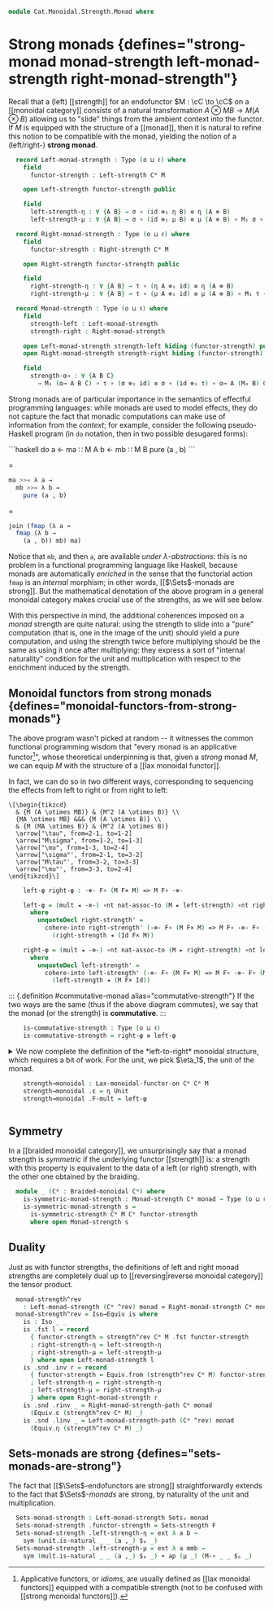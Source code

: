 <!--
```agda
open import Cat.Monoidal.Instances.Cartesian
open import Cat.Functor.Coherence
open import Cat.Instances.Product
open import Cat.Monoidal.Strength
open import Cat.Monoidal.Braided
open import Cat.Monoidal.Functor
open import Cat.Monoidal.Reverse
open import Cat.Diagram.Monad
open import Cat.Monoidal.Base
open import Cat.Functor.Base
open import Cat.Prelude

import Cat.Functor.Reasoning
import Cat.Reasoning
```
-->

```agda
module Cat.Monoidal.Strength.Monad where
```

# Strong monads {defines="strong-monad monad-strength left-monad-strength right-monad-strength"}

Recall that a (left) [[strength]] for an endofunctor $M : \cC \to
\cC$ on a [[monoidal category]] consists of a natural transformation
$A \otimes MB \to M (A \otimes B)$ allowing us to "slide" things from
the ambient context into the functor. If $M$ is equipped with the
structure of a [[monad]], then it is natural to refine this notion to be
compatible with the monad, yielding the notion of a (left/right-)
**strong monad**.

<!--
```agda
module _ {o ℓ} {C : Precategory o ℓ} (Cᵐ : Monoidal-category C) {M : Functor C C} (monad : Monad-on M) where
  open Cat.Reasoning C
  open Monoidal-category Cᵐ
  open Monad-on monad
```
-->

```agda
  record Left-monad-strength : Type (o ⊔ ℓ) where
    field
      functor-strength : Left-strength Cᵐ M

    open Left-strength functor-strength public

    field
      left-strength-η : ∀ {A B} → σ ∘ (id ⊗₁ η B) ≡ η (A ⊗ B)
      left-strength-μ : ∀ {A B} → σ ∘ (id ⊗₁ μ B) ≡ μ (A ⊗ B) ∘ M₁ σ ∘ σ

  record Right-monad-strength : Type (o ⊔ ℓ) where
    field
      functor-strength : Right-strength Cᵐ M

    open Right-strength functor-strength public

    field
      right-strength-η : ∀ {A B} → τ ∘ (η A ⊗₁ id) ≡ η (A ⊗ B)
      right-strength-μ : ∀ {A B} → τ ∘ (μ A ⊗₁ id) ≡ μ (A ⊗ B) ∘ M₁ τ ∘ τ

  record Monad-strength : Type (o ⊔ ℓ) where
    field
      strength-left : Left-monad-strength
      strength-right : Right-monad-strength

    open Left-monad-strength strength-left hiding (functor-strength) public
    open Right-monad-strength strength-right hiding (functor-strength) public

    field
      strength-α→ : ∀ {A B C}
        → M₁ (α→ A B C) ∘ τ ∘ (σ ⊗₁ id) ≡ σ ∘ (id ⊗₁ τ) ∘ α→ A (M₀ B) C
```

Strong monads are of particular importance in the semantics of effectful
programming languages: while monads are used to model effects, they do
not capture the fact that monadic computations can make use of
information from the *context*; for example, consider the following
pseudo-Haskell program (in `do` notation, then in two possible
desugared forms):

<div class="mathpar">
```haskell
do
  a ← ma ∷ M A
  b ← mb ∷ M B
  pure (a , b)
```

$=$

```haskell
ma >>= λ a →
  mb >>= λ b →
    pure (a , b)
```

$=$

```haskell
join (fmap (λ a →
  fmap (λ b →
    (a , b)) mb) ma)
```
</div>

Notice that `mb`, and then `a`, are available *under*
$\lambda$-*abstractions*: this is no problem in a functional programming
language like Haskell, because monads are automatically *enriched* in
the sense that the functorial action `fmap` is an *internal* morphism;
in other words, [[$\Sets$-monads are strong]]. But the
mathematical denotation of the above program in a general monoidal
category makes crucial use of the strengths, as we will see below.

With this perspective in mind, the additional coherences imposed on a
*monad* strength are quite natural: using the strength to slide into a
"pure" computation (that is, one in the image of the unit) should yield
a pure computation, and using the strength twice before multiplying
should be the same as using it once after multiplying: they express a
sort of "internal naturality" condition for the unit and multiplication
with respect to the enrichment induced by the strength.

<!--
```agda
    functor-strength : Strength Cᵐ M
    functor-strength .Strength.strength-left = strength-left .Left-monad-strength.functor-strength
    functor-strength .Strength.strength-right = strength-right .Right-monad-strength.functor-strength
    functor-strength .Strength.strength-α→ = strength-α→

  private unquoteDecl left-eqv = declare-record-iso left-eqv (quote Left-monad-strength)
  Left-monad-strength-path
    : ∀ {a b}
    → a .Left-monad-strength.functor-strength ≡ b .Left-monad-strength.functor-strength
    → a ≡ b
  Left-monad-strength-path p = Iso.injective left-eqv (Σ-prop-path (λ _ → hlevel 1) p)

  private unquoteDecl right-eqv = declare-record-iso right-eqv (quote Right-monad-strength)
  Right-monad-strength-path
    : ∀ {a b}
    → a .Right-monad-strength.functor-strength ≡ b .Right-monad-strength.functor-strength
    → a ≡ b
  Right-monad-strength-path p = Iso.injective right-eqv (Σ-prop-path (λ _ → hlevel 1) p)

  private unquoteDecl strength-eqv = declare-record-iso strength-eqv (quote Monad-strength)
  Monad-strength-path
    : ∀ {a b}
    → a .Monad-strength.strength-left ≡ b .Monad-strength.strength-left
    → a .Monad-strength.strength-right ≡ b .Monad-strength.strength-right
    → a ≡ b
  Monad-strength-path p q = Iso.injective strength-eqv (Σ-pathp p (Σ-prop-pathp (λ _ _ → hlevel 1) q))
```
-->

## Monoidal functors from strong monads {defines="monoidal-functors-from-strong-monads"}

<!--
```agda
module _ {o ℓ}
  {C : Precategory o ℓ} {Cᵐ : Monoidal-category C}
  {M : Functor C C} {monad : Monad-on M}
  where
  open Cat.Reasoning C
  open Monoidal-category Cᵐ
  open Monad-on monad
  private
    module M = Cat.Functor.Reasoning M
  open is-iso

  module _ (s : Monad-strength Cᵐ monad) where
    open Monad-strength s
    open Lax-monoidal-functor-on
```
-->

The above program wasn't picked at random -- it witnesses the common
functional programming wisdom that "every monad is an applicative
functor[^applicative]", whose theoretical underpinning is that, given a
*strong* monad $M$, we can equip $M$ with the structure of a [[lax monoidal
functor]].

[^applicative]: Applicative functors, or *idioms*, are usually defined
as [[lax monoidal functors]] equipped with a compatible strength (not to
be confused with [[strong monoidal functors]]).

In fact, we can do so in *two* different ways, corresponding to
sequencing the effects from left to right or from right to left:

~~~{.quiver}
\[\begin{tikzcd}
  & {M (A \otimes MB)} & {M^2 (A \otimes B)} \\
  {MA \otimes MB} &&& {M (A \otimes B)} \\
  & {M (MA \otimes B)} & {M^2 (A \otimes B)}
  \arrow["\tau", from=2-1, to=1-2]
  \arrow["M\sigma", from=1-2, to=1-3]
  \arrow["\mu", from=1-3, to=2-4]
  \arrow["\sigma"', from=2-1, to=3-2]
  \arrow["M\tau"', from=3-2, to=3-3]
  \arrow["\mu"', from=3-3, to=2-4]
\end{tikzcd}\]
~~~

```agda
    left-φ right-φ : -⊗- F∘ (M F× M) => M F∘ -⊗-

    left-φ = (mult ◂ -⊗-) ∘nt nat-assoc-to (M ▸ left-strength) ∘nt right-strength'
      where
        unquoteDecl right-strength' =
          cohere-into right-strength' (-⊗- F∘ (M F× M) => M F∘ -⊗- F∘ (Id F× M))
            (right-strength ◂ (Id F× M))

    right-φ = (mult ◂ -⊗-) ∘nt nat-assoc-to (M ▸ right-strength) ∘nt left-strength'
      where
        unquoteDecl left-strength' =
          cohere-into left-strength' (-⊗- F∘ (M F× M) => M F∘ -⊗- F∘ (M F× Id))
            (left-strength ◂ (M F× Id))
```

::: {.definition #commutative-monad alias="commutative-strength"}
If the two ways are the same (thus if the above diagram commutes), we say
that the monad (or the strength) is **commutative**.
:::

```agda
    is-commutative-strength : Type (o ⊔ ℓ)
    is-commutative-strength = right-φ ≡ left-φ
```

<details>
<summary>
We now complete the definition of the *left-to-right* monoidal structure,
which requires a bit of work. For the unit, we pick $\eta_1$, the unit
of the monad.

```agda
    strength→monoidal : Lax-monoidal-functor-on Cᵐ Cᵐ M
    strength→monoidal .ε = η Unit
    strength→monoidal .F-mult = left-φ
```
</summary>

The associator coherence is witnessed by the following ~~monstrosity~~
commutative diagram.

~~~{.quiver}
\[\begin{tikzcd}[column sep=0.4em]
  {(MA\otimes MB)\otimes MC} &&&& {MA\otimes(MB\otimes MC)} \\
  {M(A\otimes MB)\otimes MC} & {M((A\otimes MB)\otimes MC)} & {M(A\otimes (MB\otimes MC))} && {MA\otimes M(B\otimes MC)} \\
  {M^2(A\otimes B)\otimes MC} & {M(M(A\otimes B)\otimes MC)} & {M(A\otimes M(B\otimes MC))} & {M(A\otimes M^2(B\otimes C))} & {MA\otimes M^2(B\otimes C)} \\
  {M(A\otimes B)\otimes MC} & {M^2((A\otimes B)\otimes MC)} & {M^2(A\otimes(B\otimes MC))} & {M^2(A\otimes M(B\otimes C))} & {MA\otimes M(B\otimes C)} \\
  {M((A\otimes B)\otimes MC)} && {M(A\otimes (B\otimes MC))} & {M^3(A\otimes (B\otimes C))} & {M(A\otimes M(B\otimes C))} \\
  && {M(A\otimes M(B\otimes C))} \\
  {M^2((A\otimes B)\otimes C)} &&&& {M^2(A\otimes (B\otimes C))} \\
  {M((A\otimes B)\otimes C)} &&&& {M(A\otimes (B\otimes C))}
  \arrow[from=1-1, to=1-5]
  \arrow[from=1-1, to=2-1]
  \arrow[from=2-1, to=3-1]
  \arrow[from=3-1, to=4-1]
  \arrow[from=4-1, to=5-1]
  \arrow[from=5-1, to=7-1]
  \arrow[from=7-1, to=8-1]
  \arrow[from=8-1, to=8-5]
  \arrow[from=1-5, to=2-5]
  \arrow[from=2-5, to=3-5]
  \arrow[from=3-5, to=4-5]
  \arrow[from=4-5, to=5-5]
  \arrow[from=5-5, to=7-5]
  \arrow[from=7-5, to=8-5]
  \arrow[from=2-1, to=2-2]
  \arrow[from=1-5, to=2-3]
  \arrow[from=2-2, to=2-3]
  \arrow[from=2-5, to=3-3]
  \arrow[from=2-3, to=3-3]
  \arrow[from=3-5, to=3-4]
  \arrow[from=3-3, to=3-4]
  \arrow[from=3-4, to=5-5]
  \arrow[from=2-2, to=3-2]
  \arrow[from=3-1, to=3-2]
  \arrow[from=3-3, to=4-3]
  \arrow[from=3-2, to=4-2]
  \arrow[from=4-2, to=4-3]
  \arrow[from=4-2, to=5-1]
  \arrow[from=5-1, to=5-3]
  \arrow[from=4-3, to=5-3]
  \arrow[from=7-1, to=7-5]
  \arrow[from=4-3, to=4-4]
  \arrow[from=3-4, to=4-4]
  \arrow[from=5-3, to=6-3]
  \arrow[from=6-3, to=7-5]
  \arrow[from=4-4, to=5-4]
  \arrow["\mu"', curve={height=6pt}, from=5-4, to=7-5]
  \arrow[from=4-4, to=6-3]
  \arrow["M\mu", curve={height=-6pt}, from=5-4, to=7-5]
\end{tikzcd}\]
~~~

```agda
    strength→monoidal .F-α→ =
      M₁ (α→ _ _ _) ∘ (μ _ ∘ M₁ σ ∘ τ) ∘ ((μ _ ∘ M₁ σ ∘ τ) ⊗₁ id)                                    ≡⟨ pulll (extendl (sym (mult.is-natural _ _ _))) ⟩
      (μ _ ∘ M₁ (M₁ (α→ _ _ _)) ∘ M₁ σ ∘ τ) ∘ ((μ _ ∘ M₁ σ ∘ τ) ⊗₁ id)                               ≡⟨ pullr (pullr (pullr refl)) ⟩
      μ _ ∘ M₁ (M₁ (α→ _ _ _)) ∘ M₁ σ ∘ τ ∘ ((μ _ ∘ M₁ σ ∘ τ) ⊗₁ id)                                 ≡⟨ refl⟩∘⟨ M.pulll left-strength-α→ ⟩
      μ _ ∘ M₁ (σ ∘ (id ⊗₁ σ) ∘ α→ _ _ _) ∘ τ ∘ ((μ _ ∘ M₁ σ ∘ τ) ⊗₁ id)                             ≡⟨ refl⟩∘⟨ refl⟩∘⟨ ◀.popl right-strength-μ ⟩
      μ _ ∘ M₁ (σ ∘ (id ⊗₁ σ) ∘ α→ _ _ _) ∘ (μ _ ∘ M₁ τ ∘ τ) ∘ ((M₁ σ ∘ τ) ⊗₁ id)                    ≡⟨ refl⟩∘⟨ refl⟩∘⟨ pullr (pullr (◀.popl (τ.is-natural _ _ _))) ⟩
      μ _ ∘ M₁ (σ ∘ (id ⊗₁ σ) ∘ α→ _ _ _) ∘ μ _ ∘ M₁ τ ∘ (M₁ (σ ⊗₁ id) ∘ τ) ∘ (τ ⊗₁ id)              ≡⟨ refl⟩∘⟨ M.popr (M.popr (pulll (sym (mult.is-natural _ _ _)))) ⟩
      μ _ ∘ M₁ σ ∘ M₁ (id ⊗₁ σ) ∘ (μ _ ∘ M₁ (M₁ (α→ _ _ _))) ∘ M₁ τ ∘ (M₁ (σ ⊗₁ id) ∘ τ) ∘ (τ ⊗₁ id) ≡⟨ refl⟩∘⟨ refl⟩∘⟨ refl⟩∘⟨ pullr (refl⟩∘⟨ refl⟩∘⟨ pullr refl) ⟩
      μ _ ∘ M₁ σ ∘ M₁ (id ⊗₁ σ) ∘ μ _ ∘ M₁ (M₁ (α→ _ _ _)) ∘ M₁ τ ∘ M₁ (σ ⊗₁ id) ∘ τ ∘ (τ ⊗₁ id)     ≡⟨ refl⟩∘⟨ refl⟩∘⟨ refl⟩∘⟨ refl⟩∘⟨ M.pulll3 strength-α→ ⟩
      μ _ ∘ M₁ σ ∘ M₁ (id ⊗₁ σ) ∘ μ _ ∘ M₁ (σ ∘ (id ⊗₁ τ) ∘ α→ _ _ _) ∘ τ ∘ (τ ⊗₁ id)                ≡⟨ refl⟩∘⟨ refl⟩∘⟨ refl⟩∘⟨ refl⟩∘⟨ M.popr (M.popr (sym right-strength-α→)) ⟩
      μ _ ∘ M₁ σ ∘ M₁ (id ⊗₁ σ) ∘ μ _ ∘ M₁ σ ∘ M₁ (id ⊗₁ τ) ∘ τ ∘ α→ _ _ _                           ≡˘⟨ refl⟩∘⟨ refl⟩∘⟨ refl⟩∘⟨ refl⟩∘⟨ refl⟩∘⟨ extendl (τ.is-natural _ _ _) ⟩
      μ _ ∘ M₁ σ ∘ M₁ (id ⊗₁ σ) ∘ μ _ ∘ M₁ σ ∘ τ ∘ (M₁ id ⊗₁ τ) ∘ α→ _ _ _                           ≡˘⟨ refl⟩∘⟨ refl⟩∘⟨ extendl (mult.is-natural _ _ _) ⟩
      μ _ ∘ M₁ σ ∘ μ _ ∘ M₁ (M₁ (id ⊗₁ σ)) ∘ M₁ σ ∘ τ ∘ (M₁ id ⊗₁ τ) ∘ α→ _ _ _                      ≡˘⟨ refl⟩∘⟨ extendl (mult.is-natural _ _ _) ⟩
      μ _ ∘ μ _ ∘ M₁ (M₁ σ) ∘ M₁ (M₁ (id ⊗₁ σ)) ∘ M₁ σ ∘ τ ∘ (M₁ id ⊗₁ τ) ∘ α→ _ _ _                 ≡˘⟨ extendl μ-assoc ⟩
      μ _ ∘ M₁ (μ _) ∘ M₁ (M₁ σ) ∘ M₁ (M₁ (id ⊗₁ σ)) ∘ M₁ σ ∘ τ ∘ (M₁ id ⊗₁ τ) ∘ α→ _ _ _            ≡˘⟨ refl⟩∘⟨ refl⟩∘⟨ refl⟩∘⟨ M.extendl (σ.is-natural _ _ _) ⟩
      μ _ ∘ M₁ (μ _) ∘ M₁ (M₁ σ) ∘ M₁ σ ∘ M₁ (id ⊗₁ M₁ σ) ∘ τ ∘ (M₁ id ⊗₁ τ) ∘ α→ _ _ _              ≡⟨ refl⟩∘⟨ M.pulll3 (sym left-strength-μ) ⟩
      μ _ ∘ M₁ (σ ∘ (id ⊗₁ μ _)) ∘ M₁ (id ⊗₁ M₁ σ) ∘ τ ∘ (M₁ id ⊗₁ τ) ∘ α→ _ _ _                     ≡˘⟨ refl⟩∘⟨ refl⟩∘⟨ extendl (τ.is-natural _ _ _) ⟩
      μ _ ∘ M₁ (σ ∘ (id ⊗₁ μ _)) ∘ τ ∘ (M₁ id ⊗₁ M₁ σ) ∘ (M₁ id ⊗₁ τ) ∘ α→ _ _ _                     ≡⟨ refl⟩∘⟨ M.popr (extendl (sym (τ.is-natural _ _ _))) ⟩
      μ _ ∘ M₁ σ ∘ τ ∘ (M₁ id ⊗₁ μ _) ∘ (M₁ id ⊗₁ M₁ σ) ∘ (M₁ id ⊗₁ τ) ∘ α→ _ _ _                    ≡⟨ pushr (pushr (refl⟩∘⟨ ⊗.pulll3 ((refl⟩∘⟨ M.annihilate (idl _)) ∙ M.eliml refl ,ₚ refl))) ⟩
      (μ _ ∘ M₁ σ ∘ τ) ∘ (id ⊗₁ (μ _ ∘ M₁ σ ∘ τ)) ∘ α→ _ _ _                                         ∎
```

The unitor coherences are relatively easy to prove.

```agda
    strength→monoidal .F-λ← =
      M₁ λ← ∘ (μ _ ∘ M₁ σ ∘ τ) ∘ (η _ ⊗₁ id) ≡⟨ refl⟩∘⟨ pullr (pullr right-strength-η) ⟩
      M₁ λ← ∘ μ _ ∘ M₁ σ ∘ η _               ≡˘⟨ refl⟩∘⟨ refl⟩∘⟨ unit.is-natural _ _ _ ⟩
      M₁ λ← ∘ μ _ ∘ η _ ∘ σ                  ≡⟨ refl⟩∘⟨ cancell μ-idr ⟩
      M₁ λ← ∘ σ                              ≡⟨ left-strength-λ← ⟩
      λ←                                     ∎
    strength→monoidal .F-ρ← =
      M₁ ρ← ∘ (μ _ ∘ M₁ σ ∘ τ) ∘ (⌜ id ⌝ ⊗₁ η _) ≡˘⟨ ap¡ M-id ⟩
      M₁ ρ← ∘ (μ _ ∘ M₁ σ ∘ τ) ∘ (M₁ id ⊗₁ η _)  ≡⟨ refl⟩∘⟨ pullr (pullr (τ.is-natural _ _ _)) ⟩
      M₁ ρ← ∘ μ _ ∘ M₁ σ ∘ M₁ (id ⊗₁ η _) ∘ τ    ≡⟨ refl⟩∘⟨ refl⟩∘⟨ M.pulll left-strength-η ⟩
      M₁ ρ← ∘ μ _ ∘ M₁ (η _) ∘ τ                 ≡⟨ refl⟩∘⟨ cancell μ-idl ⟩
      M₁ ρ← ∘ τ                                  ≡⟨ right-strength-ρ← ⟩
      ρ←                                         ∎
```
</details>

## Symmetry

In a [[braided monoidal category]], we unsurprisingly say that a monad
strength is *symmetric* if the underlying functor [[strength]] is: a
strength with this property is equivalent to the data of a left (or
right) strength, with the other one obtained by the braiding.

```agda
  module _ (Cᵇ : Braided-monoidal Cᵐ) where
    is-symmetric-monad-strength : Monad-strength Cᵐ monad → Type (o ⊔ ℓ)
    is-symmetric-monad-strength s =
      is-symmetric-strength Cᵐ M Cᵇ functor-strength
      where open Monad-strength s
```

## Duality

Just as with functor strengths, the definitions of left and right monad
strengths are completely dual up to [[reversing|reverse monoidal
category]] the tensor product.

```agda
  monad-strength^rev
    : Left-monad-strength (Cᵐ ^rev) monad ≃ Right-monad-strength Cᵐ monad
  monad-strength^rev = Iso→Equiv is where
    is : Iso _ _
    is .fst l = record
      { functor-strength = strength^rev Cᵐ M .fst functor-strength
      ; right-strength-η = left-strength-η
      ; right-strength-μ = left-strength-μ
      } where open Left-monad-strength l
    is .snd .inv r = record
      { functor-strength = Equiv.from (strength^rev Cᵐ M) functor-strength
      ; left-strength-η = right-strength-η
      ; left-strength-μ = right-strength-μ
      } where open Right-monad-strength r
    is .snd .rinv _ = Right-monad-strength-path Cᵐ monad
      (Equiv.ε (strength^rev Cᵐ M) _)
    is .snd .linv _ = Left-monad-strength-path (Cᵐ ^rev) monad
      (Equiv.η (strength^rev Cᵐ M) _)
```

## Sets-monads are strong {defines="sets-monads-are-strong"}

<!--
```agda
module _ {ℓ} ((F , monad) : Monad (Sets ℓ)) where
  open Monad-on monad
  open Left-monad-strength
```
-->

The fact that [[$\Sets$-endofunctors are strong]] straightforwardly
extends to the fact that $\Sets$-*monads* are strong, by naturality of
the unit and multiplication.

```agda
  Sets-monad-strength : Left-monad-strength Setsₓ monad
  Sets-monad-strength .functor-strength = Sets-strength F
  Sets-monad-strength .left-strength-η = ext λ a b →
    sym (unit.is-natural _ _ (a ,_) $ₚ _)
  Sets-monad-strength .left-strength-μ = ext λ a mmb →
    sym (mult.is-natural _ _ (a ,_) $ₚ _) ∙ ap (μ _) (M-∘ _ _ $ₚ _)
```

